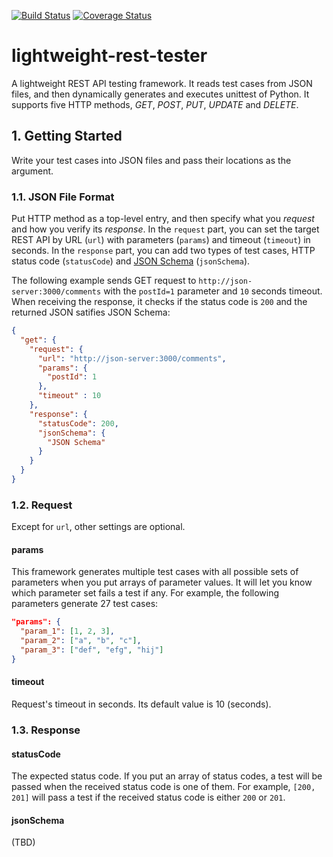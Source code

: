 [![Build Status](https://travis-ci.org/ridibooks/lightweight-rest-tester.svg?branch=master)](https://travis-ci.org/ridibooks/lightweight-rest-tester)
[![Coverage Status](https://coveralls.io/repos/github/ridibooks/lightweight-rest-tester/badge.svg?branch=HEAD)](https://coveralls.io/github/ridibooks/lightweight-rest-tester?branch=HEAD)

# lightweight-rest-tester
A lightweight REST API testing framework. It reads test cases from JSON files, and then dynamically generates and executes unittest of Python. It supports five HTTP methods, *GET*, *POST*, *PUT*, *UPDATE* and *DELETE*.

## 1. Getting Started
Write your test cases into JSON files and pass their locations as the argument.

### 1.1. JSON File Format
Put HTTP method as a top-level entry, and then specify what you *request* and how you verify its *response*. In the `request` part, you can set the target REST API by URL (`url`) with parameters (`params`) and timeout (`timeout`) in seconds. In the `response` part, you can add two types of test cases, HTTP status code (`statusCode`) and [JSON Schema](http://json-schema.org) (`jsonSchema`).

The following example sends GET request to `http://json-server:3000/comments` with the `postId=1` parameter and `10` seconds timeout. When receiving the response, it checks if the status code is `200` and the returned JSON satifies JSON Schema:

```json
{
  "get": {
    "request": {
      "url": "http://json-server:3000/comments",
      "params": {
        "postId": 1
      },
      "timeout" : 10
    },
    "response": {
      "statusCode": 200,
      "jsonSchema": {
        "JSON Schema"
      }
    }
  }
}
```

### 1.2. Request

Except for `url`, other settings are optional.

#### params
This framework generates multiple test cases with all possible sets of parameters when you put arrays of parameter values. It will let you know which parameter set fails a test if any. For example, the following parameters generate 27 test cases:
```json
"params": {
  "param_1": [1, 2, 3],
  "param_2": ["a", "b", "c"],
  "param_3": ["def", "efg", "hij"]
}
```

#### timeout
Request's timeout in seconds. Its default value is 10 (seconds).

### 1.3. Response

#### statusCode
The expected status code. If you put an array of status codes, a test will be passed when the received status code is one of them. For example, `[200, 201]` will pass a test if the received status code is either `200` or `201`.

#### jsonSchema
(TBD)
